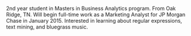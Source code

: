 2nd year student in Masters in Business Analytics program.
From Oak Ridge, TN.
Will begin full-time work as a Marketing Analyst for JP Morgan Chase in January 2015.
Interested in learning about regular expressions, text mining, and bluegrass music.

